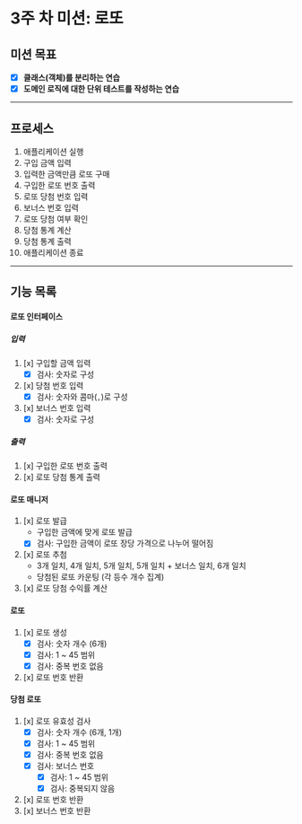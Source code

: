 # 3주 차 미션: 로또

## 미션 목표

- [x] **클래스(객체)를 분리하는 연습**
- [x] **도메인 로직에 대한 단위 테스트를 작성하는 연습**

---

## 프로세스

1. 애플리케이션 실행
2. 구입 금액 입력
3. 입력한 금액만큼 로또 구매
4. 구입한 로또 번호 출력
5. 로또 당첨 번호 입력
6. 보너스 번호 입력
7. 로또 당첨 여부 확인
8. 당첨 통계 계산
9. 당첨 통계 출력
10. 애플리케이션 종료

---

## 기능 목록

#### 로또 인터페이스

##### 입력

1. [x] 구입할 금액 입력
   - [x] 검사: 숫자로 구성
2. [x] 당첨 번호 입력
   - [x] 검사: 숫자와 콤마(`,`)로 구성
3. [x] 보너스 번호 입력
   - [x] 검사: 숫자로 구성

##### 출력

1. [x] 구입한 로또 번호 출력
2. [x] 로또 당첨 통계 출력

#### 로또 매니저

1. [x] 로또 발급
   - 구입한 금액에 맞게 로또 발급
   - [x] 검사: 구입한 금액이 로또 장당 가격으로 나누어 떨어짐
2. [x] 로또 추첨
   - 3개 일치, 4개 일치, 5개 일치, 5개 일치 + 보너스 일치, 6개 일치
   - 당첨된 로또 카운팅 (각 등수 개수 집계)
3. [x] 로또 당첨 수익률 계산

#### 로또

1. [x] 로또 생성
   - [x] 검사: 숫자 개수 (6개)
   - [x] 검사: 1 ~ 45 범위
   - [x] 검사: 중복 번호 없음
2. [x] 로또 번호 반환

#### 당첨 로또

1. [x] 로또 유효성 검사
   - [x] 검사: 숫자 개수 (6개, 1개)
   - [x] 검사: 1 ~ 45 범위
   - [x] 검사: 중복 번호 없음
   - [x] 검사: 보너스 번호
     - [x] 검사: 1 ~ 45 범위
     - [x] 검사: 중복되지 않음
2. [x] 로또 번호 반환
3. [x] 보너스 번호 반환
